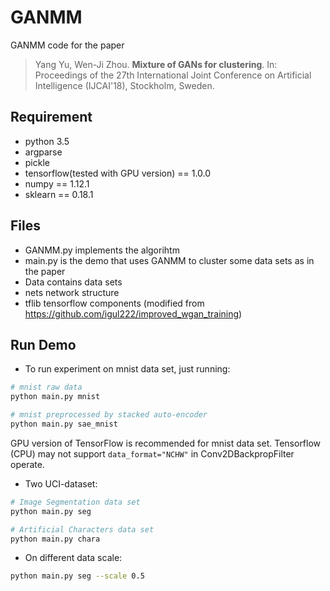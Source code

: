 # GANMM
GANMM code for the paper
> Yang Yu, Wen-Ji Zhou. **Mixture of GANs for clustering**. In: Proceedings of the 27th International Joint Conference on Artificial Intelligence (IJCAI'18), Stockholm, Sweden.

## Requirement
- python 3.5
- argparse
- pickle
- tensorflow(tested with GPU version) == 1.0.0
- numpy == 1.12.1
- sklearn == 0.18.1

## Files

- GANMM.py  implements the algorihtm
- main.py   is the demo that uses GANMM to cluster some data sets as in the paper
- Data      contains data sets
- nets      network structure
- tflib     tensorflow components (modified from https://github.com/igul222/improved_wgan_training)

## Run Demo
- To run experiment on mnist data set, just running:
```bash
# mnist raw data
python main.py mnist

# mnist preprocessed by stacked auto-encoder
python main.py sae_mnist
```
GPU version of TensorFlow is recommended for mnist data set. Tensorflow (CPU) may not support `data_format="NCHW"` in Conv2DBackpropFilter operate.

- Two UCI-dataset:
```bash
# Image Segmentation data set
python main.py seg

# Artificial Characters data set
python main.py chara
```
- On different data scale:
```bash
python main.py seg --scale 0.5
```
